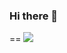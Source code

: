 ### Hi there 👋
==
![](https://c-ssl.dtstatic.com/uploads/item/201710/10/20171010201019_xQjky.thumb.400_0.gif)

<!--
**R0OklE/R0OklE** is a ✨ _special_ ✨ repository because its `README.md` (this file) appears on your GitHub profile.

Here are some ideas to get you started:

- 🔭 I’m currently working on ...
- 🌱 I’m currently learning ...
- 👯 I’m looking to collaborate on ...
- 🤔 I’m looking for help with ...
- 💬 Ask me about ...
- 📫 How to reach me: ...
- 😄 Pronouns: ...
- ⚡ Fun fact: ...
-->
